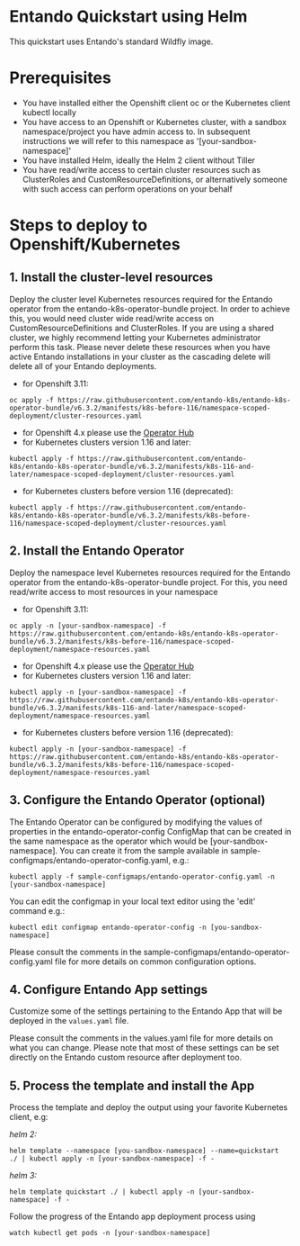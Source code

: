 # Entando Quickstart using Helm

This quickstart uses Entando's standard Wildfly image.

# Prerequisites

  - You have installed either the Openshift client oc or the Kubernetes client kubectl locally
  - You have access to an Openshift or Kubernetes cluster, with a sandbox namespace/project you have admin access to. In subsequent instructions we will refer to this namespace as '[your-sandbox-namespace]'
  - You have installed Helm, ideally the Helm 2 client without Tiller
  - You have read/write access to certain cluster resources such as ClusterRoles and CustomResourceDefinitions, or alternatively someone with such access can perform operations on your behalf

# Steps to deploy to Openshift/Kubernetes

## 1. Install the cluster-level resources

Deploy the cluster level Kubernetes resources required for the Entando operator from the entando-k8s-operator-bundle project. In order to achieve this, you would need cluster wide read/write access on CustomResourceDefinitions and ClusterRoles. If you are using a shared cluster, we highly recommend letting your Kubernetes administrator perform this task. Please never delete these resources when you have active Entando installations in your cluster as the cascading delete will delete all of your Entando deployments.

   - for Openshift 3.11:

```
oc apply -f https://raw.githubusercontent.com/entando-k8s/entando-k8s-operator-bundle/v6.3.2/manifests/k8s-before-116/namespace-scoped-deployment/cluster-resources.yaml
```

   - for Openshift 4.x please use the [Operator Hub](https://link.to.oh.tutorial)
   - for Kubernetes clusters version 1.16 and later:

```
kubectl apply -f https://raw.githubusercontent.com/entando-k8s/entando-k8s-operator-bundle/v6.3.2/manifests/k8s-116-and-later/namespace-scoped-deployment/cluster-resources.yaml
```

   - for Kubernetes clusters before version 1.16 (deprecated):

```
kubectl apply -f https://raw.githubusercontent.com/entando-k8s/entando-k8s-operator-bundle/v6.3.2/manifests/k8s-before-116/namespace-scoped-deployment/cluster-resources.yaml
```

## 2. Install the Entando Operator

Deploy the namespace level Kubernetes resources required for the Entando operator from the entando-k8s-operator-bundle project. For this, you need read/write access to most resources in your namespace 

   - for Openshift 3.11:

```
oc apply -n [your-sandbox-namespace] -f https://raw.githubusercontent.com/entando-k8s/entando-k8s-operator-bundle/v6.3.2/manifests/k8s-before-116/namespace-scoped-deployment/namespace-resources.yaml
```

   - for Openshift 4.x please use the [Operator Hub](https://link.to.oh.tutorial)
   - for Kubernetes clusters version 1.16 and later:

```
kubectl apply -n [your-sandbox-namespace] -f https://raw.githubusercontent.com/entando-k8s/entando-k8s-operator-bundle/v6.3.2/manifests/k8s-116-and-later/namespace-scoped-deployment/namespace-resources.yaml
```

   - for Kubernetes clusters before version 1.16 (deprecated):

```
kubectl apply -n [your-sandbox-namespace] -f https://raw.githubusercontent.com/entando-k8s/entando-k8s-operator-bundle/v6.3.2/manifests/k8s-before-116/namespace-scoped-deployment/namespace-resources.yaml
```

## 3. Configure the Entando Operator (optional)
   
The Entando Operator can be configured by modifying the values of properties in the entando-operator-config ConfigMap that can be created in the same namespace as the operator which would be [your-sandbox-namespace]. You can create it from the sample available in sample-configmaps/entando-operator-config.yaml, e.g.:

```
kubectl apply -f sample-configmaps/entando-operator-config.yaml -n [your-sandbox-namespace]
```

You can edit the configmap in your local text editor using the 'edit' command e.g.:

```
kubectl edit configmap entando-operator-config -n [you-sandbox-namespace]
```

Please consult the comments in the sample-configmaps/entando-operator-config.yaml file for more details on common 
configuration options.

## 4. Configure Entando App settings
  
Customize some of the settings pertaining to the Entando App that will be deployed in the  `values.yaml` file.
   
Please consult the comments in the values.yaml file for more details on what you can change. Please note that most of these settings can be set directly on the Entando custom resource after deployment too.

## 5. Process the template and install the App

Process the template and deploy the output using your favorite Kubernetes client, e.g:

   *helm 2:*

```
helm template --namespace [you-sandbox-namespace] --name=quickstart  ./ | kubectl apply -n [your-sandbox-namespace] -f -
```

   *helm 3:*

```
helm template quickstart ./ | kubectl apply -n [your-sandbox-namespace] -f -
```

Follow the progress of the Entando app deployment process using

```
watch kubectl get pods -n [your-sandbox-namespace]
```
